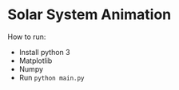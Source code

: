 # Solar System Animation

How to run:
* Install python 3
* Matplotlib
* Numpy
* Run `python main.py`
